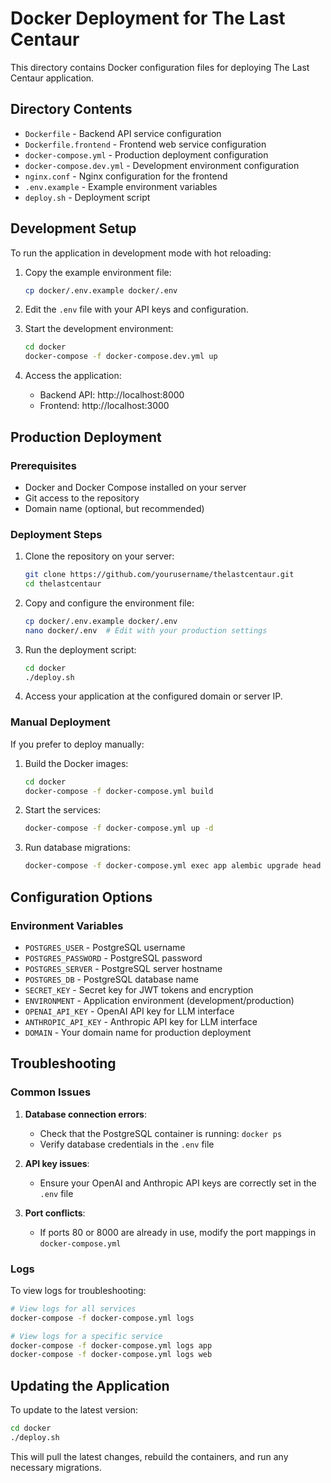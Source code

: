 # Docker Deployment for The Last Centaur

This directory contains Docker configuration files for deploying The Last Centaur application.

## Directory Contents

- `Dockerfile` - Backend API service configuration
- `Dockerfile.frontend` - Frontend web service configuration
- `docker-compose.yml` - Production deployment configuration
- `docker-compose.dev.yml` - Development environment configuration
- `nginx.conf` - Nginx configuration for the frontend
- `.env.example` - Example environment variables
- `deploy.sh` - Deployment script

## Development Setup

To run the application in development mode with hot reloading:

1. Copy the example environment file:

   ```bash
   cp docker/.env.example docker/.env
   ```

2. Edit the `.env` file with your API keys and configuration.

3. Start the development environment:

   ```bash
   cd docker
   docker-compose -f docker-compose.dev.yml up
   ```

4. Access the application:
   - Backend API: http://localhost:8000
   - Frontend: http://localhost:3000

## Production Deployment

### Prerequisites

- Docker and Docker Compose installed on your server
- Git access to the repository
- Domain name (optional, but recommended)

### Deployment Steps

1. Clone the repository on your server:

   ```bash
   git clone https://github.com/yourusername/thelastcentaur.git
   cd thelastcentaur
   ```

2. Copy and configure the environment file:

   ```bash
   cp docker/.env.example docker/.env
   nano docker/.env  # Edit with your production settings
   ```

3. Run the deployment script:

   ```bash
   cd docker
   ./deploy.sh
   ```

4. Access your application at the configured domain or server IP.

### Manual Deployment

If you prefer to deploy manually:

1. Build the Docker images:

   ```bash
   cd docker
   docker-compose -f docker-compose.yml build
   ```

2. Start the services:

   ```bash
   docker-compose -f docker-compose.yml up -d
   ```

3. Run database migrations:
   ```bash
   docker-compose -f docker-compose.yml exec app alembic upgrade head
   ```

## Configuration Options

### Environment Variables

- `POSTGRES_USER` - PostgreSQL username
- `POSTGRES_PASSWORD` - PostgreSQL password
- `POSTGRES_SERVER` - PostgreSQL server hostname
- `POSTGRES_DB` - PostgreSQL database name
- `SECRET_KEY` - Secret key for JWT tokens and encryption
- `ENVIRONMENT` - Application environment (development/production)
- `OPENAI_API_KEY` - OpenAI API key for LLM interface
- `ANTHROPIC_API_KEY` - Anthropic API key for LLM interface
- `DOMAIN` - Your domain name for production deployment

## Troubleshooting

### Common Issues

1. **Database connection errors**:

   - Check that the PostgreSQL container is running: `docker ps`
   - Verify database credentials in the `.env` file

2. **API key issues**:

   - Ensure your OpenAI and Anthropic API keys are correctly set in the `.env` file

3. **Port conflicts**:
   - If ports 80 or 8000 are already in use, modify the port mappings in `docker-compose.yml`

### Logs

To view logs for troubleshooting:

```bash
# View logs for all services
docker-compose -f docker-compose.yml logs

# View logs for a specific service
docker-compose -f docker-compose.yml logs app
docker-compose -f docker-compose.yml logs web
```

## Updating the Application

To update to the latest version:

```bash
cd docker
./deploy.sh
```

This will pull the latest changes, rebuild the containers, and run any necessary migrations.

